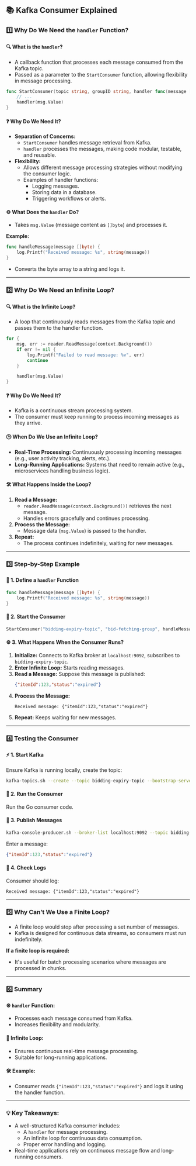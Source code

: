 ## 📚 Kafka Consumer Explained

### 1️⃣ **Why Do We Need the `handler` Function?**

#### 🔍 **What is the `handler`?**
- A callback function that processes each message consumed from the Kafka topic.
- Passed as a parameter to the `StartConsumer` function, allowing flexibility in message processing.

```go
func StartConsumer(topic string, groupID string, handler func(message []byte)) {
	// ...
	handler(msg.Value)
}
```

#### ❓ **Why Do We Need It?**
- **Separation of Concerns:**
  - `StartConsumer` handles message retrieval from Kafka.
  - `handler` processes the messages, making code modular, testable, and reusable.
- **Flexibility:**
  - Allows different message processing strategies without modifying the consumer logic.
  - Examples of handler functions:
    - Logging messages.
    - Storing data in a database.
    - Triggering workflows or alerts.

#### ⚙️ **What Does the `handler` Do?**
- Takes `msg.Value` (message content as `[]byte`) and processes it.

**Example:**
```go
func handleMessage(message []byte) {
	log.Printf("Received message: %s", string(message))
}
```
- Converts the byte array to a string and logs it.

---

### 2️⃣ **Why Do We Need an Infinite Loop?**

#### 🔍 **What is the Infinite Loop?**
- A loop that continuously reads messages from the Kafka topic and passes them to the handler function.

```go
for {
	msg, err := reader.ReadMessage(context.Background())
	if err != nil {
		log.Printf("Failed to read message: %v", err)
		continue
	}

	handler(msg.Value)
}
```

#### ❓ **Why Do We Need It?**
- Kafka is a continuous stream processing system.
- The consumer must keep running to process incoming messages as they arrive.

#### 🕒 **When Do We Use an Infinite Loop?**
- **Real-Time Processing:** Continuously processing incoming messages (e.g., user activity tracking, alerts, etc.).
- **Long-Running Applications:** Systems that need to remain active (e.g., microservices handling business logic).

#### 🛠️ **What Happens Inside the Loop?**
1. **Read a Message:**
   - `reader.ReadMessage(context.Background())` retrieves the next message.
   - Handles errors gracefully and continues processing.
2. **Process the Message:**
   - Message data (`msg.Value`) is passed to the handler.
3. **Repeat:**
   - The process continues indefinitely, waiting for new messages.

---

### 3️⃣ **Step-by-Step Example**

#### 🧩 **1. Define a `handler` Function**
```go
func handleMessage(message []byte) {
	log.Printf("Received message: %s", string(message))
}
```

#### 🚀 **2. Start the Consumer**
```go
StartConsumer("bidding-expiry-topic", "bid-fetching-group", handleMessage)
```

#### ⚙️ **3. What Happens When the Consumer Runs?**
1. **Initialize:** Connects to Kafka broker at `localhost:9092`, subscribes to `bidding-expiry-topic`.
2. **Enter Infinite Loop:** Starts reading messages.
3. **Read a Message:** Suppose this message is published:
   ```json
   {"itemId":123,"status":"expired"}
   ```
4. **Process the Message:**
   ```
   Received message: {"itemId":123,"status":"expired"}
   ```
5. **Repeat:** Keeps waiting for new messages.

---

### 4️⃣ **Testing the Consumer**

#### ⚡ **1. Start Kafka**
Ensure Kafka is running locally, create the topic:
```bash
kafka-topics.sh --create --topic bidding-expiry-topic --bootstrap-server localhost:9092
```

#### 🚀 **2. Run the Consumer**
Run the Go consumer code.

#### 📨 **3. Publish Messages**
```bash
kafka-console-producer.sh --broker-list localhost:9092 --topic bidding-expiry-topic
```
Enter a message:
```json
{"itemId":123,"status":"expired"}
```

#### 📜 **4. Check Logs**
Consumer should log:
```text
Received message: {"itemId":123,"status":"expired"}
```

---

### 5️⃣ **Why Can’t We Use a Finite Loop?**
- A finite loop would stop after processing a set number of messages.
- Kafka is designed for continuous data streams, so consumers must run indefinitely.

**If a finite loop is required:**
- It's useful for batch processing scenarios where messages are processed in chunks.

---

### 6️⃣ **Summary**

#### ⚙️ **`handler` Function:**
- Processes each message consumed from Kafka.
- Increases flexibility and modularity.

#### 🔁 **Infinite Loop:**
- Ensures continuous real-time message processing.
- Suitable for long-running applications.

#### 🛠️ **Example:**
- Consumer reads `{"itemId":123,"status":"expired"}` and logs it using the handler function.

---

### 💡 **Key Takeaways:**
- A well-structured Kafka consumer includes:
  - A `handler` for message processing.
  - An infinite loop for continuous data consumption.
  - Proper error handling and logging.
- Real-time applications rely on continuous message flow and long-running consumers.

